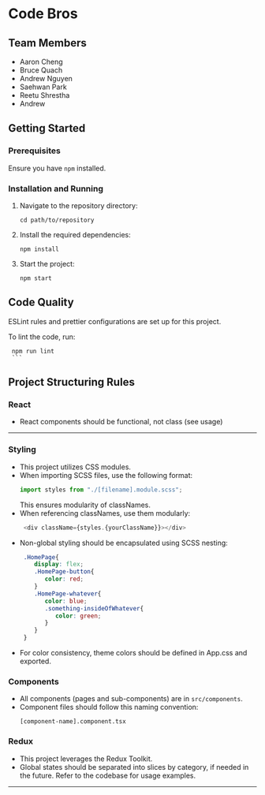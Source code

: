 # Code Bros

## Team Members

- Aaron Cheng
- Bruce Quach
- Andrew Nguyen
- Saehwan Park
- Reetu Shrestha
- Andrew

## Getting Started

### Prerequisites

Ensure you have `npm` installed.

### Installation and Running

1. Navigate to the repository directory:

   ```
   cd path/to/repository
   ```

2. Install the required dependencies:

   ```
   npm install
   ```

3. Start the project:
   ```
   npm start
   ```

## Code Quality

ESLint rules and prettier configurations are set up for this project.

To lint the code, run:

````
 npm run lint
 ```
````

## Project Structuring Rules

### React

- React components should be functional, not class (see usage)

---

### Styling

- This project utilizes CSS modules.
- When importing SCSS files, use the following format:
  ```typescript
  import styles from "./[filename].module.scss";
  ```
  This ensures modularity of classNames.
- When referencing classNames, use them modularly:
  ```typescript
   <div className={styles.{yourClassName}}></div>
  ```
- Non-global styling should be encapsulated using SCSS nesting:
  ```SCSS
   .HomePage{
      display: flex;
      .HomePage-button{
         color: red;
      }
      .HomePage-whatever{
         color: blue;
         .something-insideOfWhatever{
            color: green;
         }
      }
   }
  ```
- For color consistency, theme colors should be defined in App.css and exported.

### Components

- All components (pages and sub-components) are in `src/components`.
- Component files should follow this naming convention:
  ```
  [component-name].component.tsx
  ```

### Redux

- This project leverages the Redux Toolkit.
- Global states should be separated into slices by category, if needed in the future. Refer to the codebase for usage examples.

---
